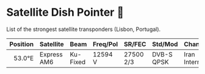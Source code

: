 # Satellite Dish Pointer :satellite:

List of the strongest satellite transponders (Lisbon, Portugal).

| Position | Satellite | Beam | Freq/Pol | SR/FEC | Std/Mod | Channel |
| -------: | :-------- | :--- | :------- | :----- | :------ | :------ |
| 53.0°E | Express AM6 | Ku-Fixed | 12594 V | 27500 2/3 | DVB-S QPSK | Iran International |
